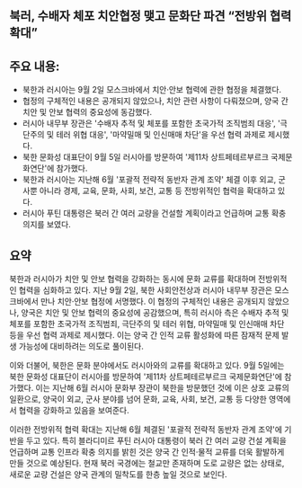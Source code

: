 ## 북러, 수배자 체포 치안협정 맺고 문화단 파견 “전방위 협력 확대”

## 주요 내용:
*   북한과 러시아는 9월 2일 모스크바에서 치안·안보 협력에 관한 협정을 체결했다.
*   협정의 구체적인 내용은 공개되지 않았으나, 치안 관련 사항이 다뤄졌으며, 양국 간 치안 및 안보 협력의 중요성에 동감했다.
*   러시아 내무부 장관은 '수배자 추적 및 체포를 포함한 초국가적 조직범죄 대응', '극단주의 및 테러 위협 대응', '마약밀매 및 인신매매 차단'을 우선 협력 과제로 제시했다.
*   북한 문화성 대표단이 9월 5일 러시아를 방문하여 '제11차 상트페테르부르크 국제문화연단'에 참가했다.
*   북한과 러시아는 지난해 6월 '포괄적 전략적 동반자 관계 조약' 체결 이후 외교, 군사뿐 아니라 경제, 교육, 문화, 사회, 보건, 교통 등 전방위적인 협력을 확대하고 있다.
*   러시아 푸틴 대통령은 북러 간 여러 교량을 건설할 계획이라고 언급하며 교통 확충 의지를 보였다.

## 요약

북한과 러시아가 치안 및 안보 협력을 강화하는 동시에 문화 교류를 확대하며 전방위적인 협력을 심화하고 있다. 지난 9월 2일, 북한 사회안전상과 러시아 내무부 장관은 모스크바에서 만나 치안·안보 협정에 서명했다. 이 협정의 구체적인 내용은 공개되지 않았으나, 양국은 치안 및 안보 협력의 중요성에 공감했으며, 특히 러시아 측은 수배자 추적 및 체포를 포함한 초국가적 조직범죄, 극단주의 및 테러 위협, 마약밀매 및 인신매매 차단 등을 우선 협력 과제로 제시했다. 이는 양국 간 인적 교류 활성화에 따른 잠재적 문제 발생 가능성에 대비하려는 의도로 풀이된다.

이와 더불어, 북한은 문화 분야에서도 러시아와의 교류를 확대하고 있다. 9월 5일에는 북한 문화성 대표단이 러시아를 방문하여 '제11차 상트페테르부르크 국제문화연단'에 참가했다. 이는 지난해 6월 러시아 문화부 장관이 북한을 방문했던 것에 이은 상호 교류의 일환으로, 양국이 외교, 군사 분야를 넘어 문화, 교육, 사회, 보건, 교통 등 다양한 영역에서 협력을 강화하고 있음을 보여준다.

이러한 전방위적 협력 확대는 지난해 6월 체결된 '포괄적 전략적 동반자 관계 조약'에 기반을 두고 있다. 특히 블라디미르 푸틴 러시아 대통령이 북러 간 여러 교량 건설 계획을 언급하며 교통 인프라 확충 의지를 밝힌 것은 양국 간 인적·물적 교류를 더욱 활발하게 만들 것으로 예상된다. 현재 북러 국경에는 철교만 존재하며 도로 교량은 없는 상태로, 새로운 교량 건설은 양국 관계의 밀착도를 한층 높일 것으로 보인다.